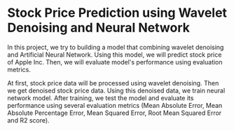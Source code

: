 # Stock Price Prediction using Wavelet Denoising and Neural Network

In this project, we try to building a model that combining wavelet denoising and Artificial Neural Network. Using this model, we will predict stock price of Apple Inc. Then, we will evaluate model's performance using evaluation metrics.

At first, stock price data will be processed using wavelet denoising. Then we get denoised stock price data. Using this denoised data, we train neural network model. After training, we test the model and evaluate its performance using several evaluation metrics (Mean Absolute Error, Mean Absolute Percentage Error, Mean Squared Error, Root Mean Squared Error and R2 score).
